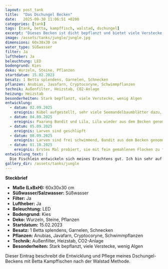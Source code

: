 ```yaml
---
layout: post_tank
title:  "Das Dschungel Becken"
date:   2025-09-30 11:06:51 +0200
categories: [tank]
tags: [tank, betta, kampffisch, walstad, dschungel]
excerpt: "Dieses Becken ist dicht bepflanzt und bietet viele Verstecke."
image: /assets/tanks/jungle/jungle.jpg
dimensions: 60x30x30 cm
water_type: Süßwasser
filter: Ja
luftheber: Ja
beleuchtung: LED
bodengrund: Kies
deko: Wurzeln, Steine, Pflanzen
startdatum: 15.02.2023
besatz: 1 Betta splendens, Garnelen, Schnecken
pflanzen: Anubias, Javafarn, Cryptocoryne, Schwimmpflanzen
technik: Außenfilter, Heizstab, CO2-Anlage
heizung: Heizstab
besonderheiten: Stark bepflanzt, viele Verstecke, wenig Algen
entwicklung:
  - datum: 02.09.2025
    ereignis: Kübel aufgestellt, sehr viele Seemandelbaumblätter dazu, Heizung an
  - datum: 04.09.2025
    ereignis: Paarung Bandit und Lila, Lila wieder aus dem Becken genommen
  - datum: 05.09.2025
    ereignis: Larven sind geschlüpft
  - datum: 08.09.2025
    ereignis: Larven sind frei schwimmend, Bandit aus dem Becken genommen. Mit Infusorien-Fütterung begonnen
  - datum: 01.10.2025
    ereignis: Erstes Mal probiert, sie mit fein gemahlenen Flocken zu füttern - sie haben es gut angenommen, denke ich.
entwicklung_text: |
  Die Fischlein entwickeln sich meines Erachtens gut. Ich bin sehr auf ihre Färbungen gespannt - wunderschöne Eltern ;-)
gallery_dir: /assets/tanks/jungle
---
```


**Steckbrief**

- **Maße (LxBxH):** 60x30x30 cm  
- **Süßwasser/Salzwasser:** Süßwasser  
- **Filter:** Ja  
- **Luftheber:** Ja  
- **Beleuchtung:** LED  
- **Bodengrund:** Kies  
- **Deko:** Wurzeln, Steine, Pflanzen  
- **Startdatum:** 15.02.2023  
- **Besatz:** 1 Betta splendens, Garnelen, Schnecken  
- **Pflanzen:** Anubias, Javafarn, Cryptocoryne, Schwimmpflanzen  
- **Technik:** Außenfilter, Heizstab, CO2-Anlage  
- **Besonderheiten:** Stark bepflanzt, viele Verstecke, wenig Algen  

Dieser Eintrag beschreibt die Entwicklung und Pflege meines Dschungel-Beckens mit Betta Kampffischen nach der Walstad Methode.
